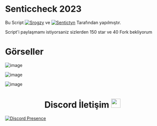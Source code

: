 # Senticcheck 2023

 Bu Script [![Srogzy](Srogzy)](https://discord.com/users/592093326170390559) ve [![Sentictyn](SenticTyn)](https://discord.com/users/513053333011824651) Tarafından yapılmıştır. 

Script'i paylaşmamı istiyorsaniz sizlerden 150 star ve 40 Fork bekliyorum 

# Görseller

![image](https://user-images.githubusercontent.com/75100049/219020987-d61b530c-e73f-4024-a89e-0c3313e4554e.png)

![image](https://user-images.githubusercontent.com/75100049/219021119-e444d3d9-caec-47a3-bd7f-aa9e69eef44e.png)

![image](https://user-images.githubusercontent.com/75100049/219021221-16bd44aa-c511-4131-986f-35743e71a495.png)

<h1 align="center">Discord İletişim <img src="https://raw.githubusercontent.com/iampavangandhi/iampavangandhi/master/gifs/Hi.gif" width="30px"> </h1>

[![Discord Presence](https://lanyard-profile-readme.vercel.app/api/592093326170390559?hideDiscrim=true)](https://discord.com/users/592093326170390559)
